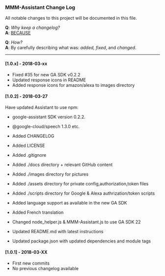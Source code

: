 ### MMM-Assistant Change Log

All notable changes to this project will be documented in this file.

**Q**: *Why keep a changelog?*  
**A**: [BECAUSE](http://keepachangelog.com/en/1.0.0/)

**Q**: *How?*  
**A**: By carefully describing what was: *added, fixed*, and *changed*.

---


#### [1.0.x] - 2018-03-xx

- Fixed #35 for new GA SDK v0.2.2
- Updated response icons in README
- Added response icons for amazon/alexa to images directory



#### [1.0.2] - 2018-03-27

Have updated Assistant to use npm:
- google-assistant SDK version 0.2.2.
- @google-cloud/speech  1.3.0
etc.

- Added CHANGELOG
- Added LICENSE
- Added .gitignore
- Added ./docs directory + relevant GitHub content
- Added ./images directory for pictures
- Added ./assets directory for private config,authorization,token files
- Added ./scripts directory for Google & Alexa authrization/token scripts
- Added language support as available in the new GA SDK
- Added French translation
- Changed node_helper.js & MMM-Assistant.js to use GA SDK 22
- Updated README.md with latest instructions
- Updated package.json with updated dependencies and module tags


#### [1.0.1] - 2018-03-XX

- First new commits
- No previous changelog available 
